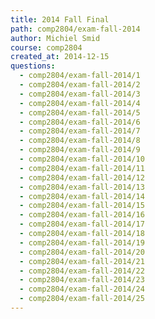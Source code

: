 ```yaml
---
title: 2014 Fall Final
path: comp2804/exam-fall-2014
author: Michiel Smid
course: comp2804
created_at: 2014-12-15
questions:
  - comp2804/exam-fall-2014/1
  - comp2804/exam-fall-2014/2
  - comp2804/exam-fall-2014/3
  - comp2804/exam-fall-2014/4
  - comp2804/exam-fall-2014/5
  - comp2804/exam-fall-2014/6
  - comp2804/exam-fall-2014/7
  - comp2804/exam-fall-2014/8
  - comp2804/exam-fall-2014/9
  - comp2804/exam-fall-2014/10
  - comp2804/exam-fall-2014/11
  - comp2804/exam-fall-2014/12
  - comp2804/exam-fall-2014/13
  - comp2804/exam-fall-2014/14
  - comp2804/exam-fall-2014/15
  - comp2804/exam-fall-2014/16
  - comp2804/exam-fall-2014/17
  - comp2804/exam-fall-2014/18
  - comp2804/exam-fall-2014/19
  - comp2804/exam-fall-2014/20
  - comp2804/exam-fall-2014/21
  - comp2804/exam-fall-2014/22
  - comp2804/exam-fall-2014/23
  - comp2804/exam-fall-2014/24
  - comp2804/exam-fall-2014/25
---
```

